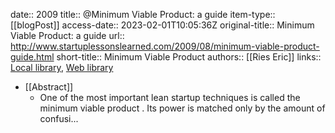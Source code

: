 date:: 2009
title:: @Minimum Viable Product: a guide
item-type:: [[blogPost]]
access-date:: 2023-02-01T10:05:36Z
original-title:: Minimum Viable Product: a guide
url:: http://www.startuplessonslearned.com/2009/08/minimum-viable-product-guide.html
short-title:: Minimum Viable Product
authors:: [[Ries Eric]]
links:: [Local library](zotero://select/library/items/YRIPFH9M), [Web library](https://www.zotero.org/users/6520516/items/YRIPFH9M)

- [[Abstract]]
	- One of the most important lean startup  techniques is called the minimum viable product . Its power is matched only by the amount of confusi...